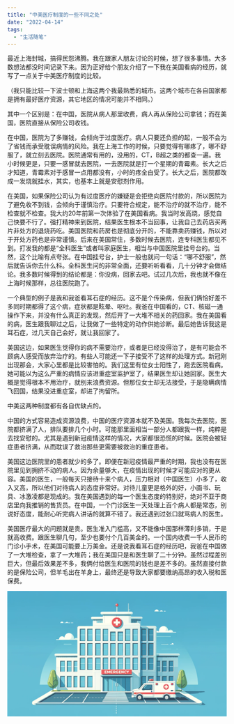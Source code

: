 ```yaml
---
title: "中美医疗制度的一些不同之处"
date: "2022-04-14"
tags: 
  - "生活随笔"
---
```


最近上海封城，搞得民怨沸腾。我在跟家人朋友讨论的时候，想了很多事情。大多数想法都没时间记录下来。因为正好给个朋友介绍了一下我在美国看病的经历，就写了一点关于中美医疗制度的比较。

（我只能比较一下波士顿和上海这两个我最熟悉的城市。这两个城市在各自国家都是拥有最好医疗资源，其它地区的情况可能并不相同。）

其中一个区别是：在中国，医院从病人那里收费，病人再从保险公司拿钱；而在美国，医院直接从保险公司收钱。

在中国，医院为了多赚钱，会倾向于过度医疗。病人只要还负担的起，一般不会为了省钱而承受耽误病情的风险。我在上海工作的时候，只要觉得有哪疼了，哪不舒服了，就立刻去医院。医院通常有用的，没用的，CT，B超之类的都查一遍。我小时候更是，只要一感冒就去医院，一去医院就是打一个星期的青霉素。长大之后才知道，青霉素对于感冒一点用都没有，小时的疼全白受了。长大之后，医院都改成一发烧就挂水，其实，也基本上就是安慰剂作用。

在美国，如果保险公司认为有过度医疗的嫌疑是会拒绝向医院付款的，所以医院为了避免收不到钱，会倾向于谨慎治疗。只要符合规定，能不治疗的就不治疗，能不检查就不检查。我大约20年前第一次体验了在美国看病。我当时发高烧，感觉自己快要不行了。强打精神来到医院，结果医生根本不当回事，让我自己去药店买两片非处方的退烧药吃。美国医院和药房也是彻底分开的，不能靠卖药赚钱，所以对于开处方药也是非常谨慎。后来在美国常住，多数时候去医院，连专科医生都见不到。打发我的都是“全科医生”或者叫家庭医生，相当与中国医院里挂号台的。当然，这个比喻有点夸张。在中国挂号台，护士一般也就问一句话：“哪不舒服”，然后就告诉你去什么科。全科医生问的非常全面，还要听听看看，几十分钟才会做结论。我多数时候得到的结论都是：你没病，回家去吧。试过几次后，我也就不像在上海时候那样，总往医院跑了。

一个典型的例子是我和我爸看耳石症的经历。这不是个传染病，但我们俩恰好差不多同时期都得了这个病，症状都是眩晕、呕吐。我爸在中国看的，CT、核磁一通操作下来，并没有什么真正的发现，然后开了一大堆不相关的药回家。我在美国看的病，医生跟我聊过之后，让我做了一些特定的动作供她诊断。最后她告诉我这是耳石症，过几天自己会好，就让我回家了。

美国这边，如果医生觉得你的病不需要治疗，或者是已经没得治了，是有可能会不顾病人感受而放弃治疗的。有些人可能还一下子接受不了这样的处理方式。新冠刚出现那会，大家心里都是比较害怕的。我们这里有位女士阳性了，跑去医院看病。她可能以为这么严重的病情应该进重症室监护室了，结果医生却让她回家。医生大概是觉得根本不用治疗，就别来浪费资源。但那位女士却无法接受，于是隐瞒病情飞回国，结果没进重症室，却进了拘留所。

中美这两种制度都有各自优缺点的。

中国的方式容易造成资源浪费，中国的医疗资源本就不及美国。我每次去医院，医院都挤满了人，排队要排几个小时。可能那里面相当一部分人都跟我一样，纯粹是去找安慰的。尤其是遇到新冠疫情这样的情况，大家都很恐慌的时候。医院会被轻症患者挤满，从而耽误了救治那些更需要被救治的重症患者。

美国这边医院里的患者就少的多了。即便在新冠疫情最严重的时期，我也没有在医院里见到拥挤不动的病人。因为余量够大，在疫情出现的时候才可能应对的更从容。美国的医生，一般每天只接待十来个病人，压力相对（中国医生）小多了，收入又高，所以他们对待病人的态度非常好。对待儿童更是格外的好，小画书、玩具、冰激凌都是现成的。我在美国遇到的每一个医生态度的特别好，绝对不亚于商店里向我推销的售货员。在中国，一个门诊医生一天处理上百个病人都是常态，别说好态度，能耐心听完病人讲话的就算不错了。我还遇到过张口就骂病人的医生。

美国医疗最大的问题就是贵。医生准入门槛高，又不能像中国那样薄利多销，于是就高收费。跟医生聊几句，至少也要付个几百美金的。一个国内收费一千人民币的门诊小手术，在美国可能要上万美金。还是说我看耳石症的经历吧，我爸在中国做了一大堆检查，拿了一大堆药；我在美国只是和医生聊了二十分钟。虽然过程差别巨大，但最后效果差不多，我俩付给医生和医院的钱也是差不多的。虽然直接付款的是保险公司，但羊毛出在羊身上，最终还是导致大家都要缴纳高昂的收入税和医保费。

![](a8.png)
